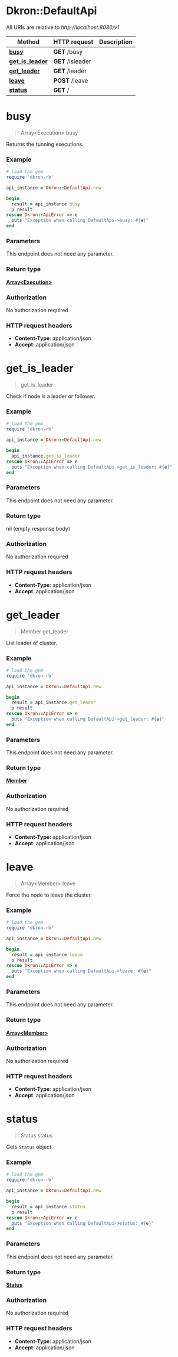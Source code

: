 # Dkron::DefaultApi

All URIs are relative to *http://localhost:8080/v1*

Method | HTTP request | Description
------------- | ------------- | -------------
[**busy**](DefaultApi.md#busy) | **GET** /busy | 
[**get_is_leader**](DefaultApi.md#get_is_leader) | **GET** /isleader | 
[**get_leader**](DefaultApi.md#get_leader) | **GET** /leader | 
[**leave**](DefaultApi.md#leave) | **POST** /leave | 
[**status**](DefaultApi.md#status) | **GET** / | 


# **busy**
> Array&lt;Execution&gt; busy



Returns the running executions. 

### Example
```ruby
# load the gem
require 'dkron-rb'

api_instance = Dkron::DefaultApi.new

begin
  result = api_instance.busy
  p result
rescue Dkron::ApiError => e
  puts "Exception when calling DefaultApi->busy: #{e}"
end
```

### Parameters
This endpoint does not need any parameter.

### Return type

[**Array&lt;Execution&gt;**](Execution.md)

### Authorization

No authorization required

### HTTP request headers

 - **Content-Type**: application/json
 - **Accept**: application/json



# **get_is_leader**
> get_is_leader



Check if node is a leader or follower. 

### Example
```ruby
# load the gem
require 'dkron-rb'

api_instance = Dkron::DefaultApi.new

begin
  api_instance.get_is_leader
rescue Dkron::ApiError => e
  puts "Exception when calling DefaultApi->get_is_leader: #{e}"
end
```

### Parameters
This endpoint does not need any parameter.

### Return type

nil (empty response body)

### Authorization

No authorization required

### HTTP request headers

 - **Content-Type**: application/json
 - **Accept**: application/json



# **get_leader**
> Member get_leader



List leader of cluster. 

### Example
```ruby
# load the gem
require 'dkron-rb'

api_instance = Dkron::DefaultApi.new

begin
  result = api_instance.get_leader
  p result
rescue Dkron::ApiError => e
  puts "Exception when calling DefaultApi->get_leader: #{e}"
end
```

### Parameters
This endpoint does not need any parameter.

### Return type

[**Member**](Member.md)

### Authorization

No authorization required

### HTTP request headers

 - **Content-Type**: application/json
 - **Accept**: application/json



# **leave**
> Array&lt;Member&gt; leave



Force the node to leave the cluster. 

### Example
```ruby
# load the gem
require 'dkron-rb'

api_instance = Dkron::DefaultApi.new

begin
  result = api_instance.leave
  p result
rescue Dkron::ApiError => e
  puts "Exception when calling DefaultApi->leave: #{e}"
end
```

### Parameters
This endpoint does not need any parameter.

### Return type

[**Array&lt;Member&gt;**](Member.md)

### Authorization

No authorization required

### HTTP request headers

 - **Content-Type**: application/json
 - **Accept**: application/json



# **status**
> Status status



Gets `Status` object. 

### Example
```ruby
# load the gem
require 'dkron-rb'

api_instance = Dkron::DefaultApi.new

begin
  result = api_instance.status
  p result
rescue Dkron::ApiError => e
  puts "Exception when calling DefaultApi->status: #{e}"
end
```

### Parameters
This endpoint does not need any parameter.

### Return type

[**Status**](Status.md)

### Authorization

No authorization required

### HTTP request headers

 - **Content-Type**: application/json
 - **Accept**: application/json



